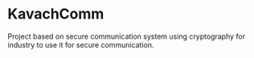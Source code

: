 # KavachComm
Project based on secure communication system using cryptography for industry to use it for secure communication.
